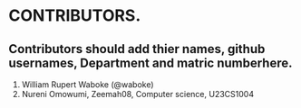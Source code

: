 # CONTRIBUTORS.
## Contributors should add thier names, github usernames, Department and matric numberhere.
<ol>
<li>William Rupert Waboke (@waboke)
<li> Nureni Omowumi, Zeemah08, Computer science, U23CS1004
  
</li>
</ol>
